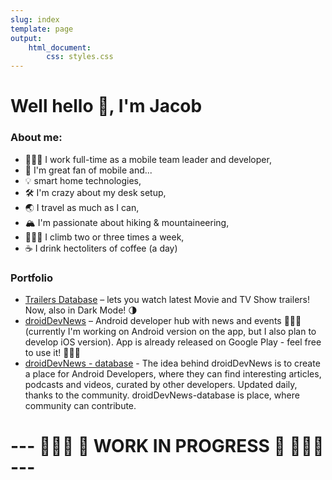 ```yaml
---
slug: index
template: page
output:
    html_document:
        css: styles.css
---
```


<style>
    h1 {
        border-bottom-width: 0px;
    }
</style>

<h1>Well hello 👋, I'm Jacob</h1>

### About me:

- 👨🏼‍💻 I work full-time as a mobile team leader and developer,
- 📱 I'm great fan of mobile and...
- 💡 smart home technologies,
- 🛠 I'm crazy about my desk setup,
- 🌏 I travel as much as I can,
- 🏔 I'm passionate about hiking & mountaineering,
- 🧗🏼‍♂️ I climb two or three times a week,
- ☕️ I drink hectoliters of coffee (a day)

### Portfolio

- [Trailers Database](https://apps.apple.com/pl/app/trailers-database/id1393732085) – lets you watch latest Movie and TV Show trailers! Now, also in Dark Mode! 🌗
- [droidDevNews](https://play.google.com/store/apps/details?id=com.jacobzmidzinski.droiddevnews) – Android developer hub with news and events 👨🏼‍💻(currently I'm working on Android version on the app, but I also plan to develop iOS version). App is already released on Google Play - feel free to use it! 🧑🏼‍🚀
- [droidDevNews - database](https://github.com/jacobzmidzinski/droidDevNews-database) - The idea behind droidDevNews is to create a place for Android Developers, where they can find interesting articles, podcasts and videos, curated by other developers. Updated daily, thanks to the community. droidDevNews-database is place, where community can contribute.


# ---  👷🏼‍♂️ 🚧 WORK IN PROGRESS 🚧 👷🏼‍♂️ ---